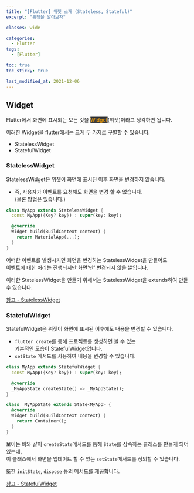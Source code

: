 ```yaml
---
title: "[Flutter] 위젯 소개 (Stateless, Stateful)"
excerpt: "위젯을 알아보자"

classes: wide

categories:
  - Flutter
tags:
  - [Flutter]

toc: true
toc_sticky: true

last_modified_at: 2021-12-06
---
```


## Widget

Flutter에서 화면에 표시되는 모든 것을 <mark style="background-color: #3e3e3e; color: orange;">Widget</mark>(위젯)이라고 생각하면 됩니다.

이러한 Widget을 flutter에서는 크게 두 가지로 구별할 수 있습니다.

* StatelessWidget
* StatefulWidget

### StatelessWidget

StatelessWidget은 위젯이 화면에 표시된 이후 화면을 변경하지 않습니다.

* 즉, 사용자가 이벤트를 요청해도 화면을 변경 할 수 없습니다.   
(물론 방법은 있습니다.)

```dart
class MyApp extends StatelessWidget {
  const MyApp({Key? key}) : super(key: key);

  @override
  Widget build(BuildContext context) {
    return MaterialApp(...);
  }
}
```

어떠한 이벤트를 발생시키면 화면을 변경하는 StatelessWidget을 만들어도   
이벤트에 대한 처리는 진행되지만 화면'만' 변경되지 않을 뿐입니다.


이러한 StatelessWidget을 만들기 위해서는 StatelessWidget을 extends하여 만들 수 있습니다.

[참고 - StatelessWidget](https://api.flutter.dev/flutter/widgets/StatelessWidget-class.html)

### StatefulWidget

StatefulWidget은 위젯이 화면에 표시된 이후에도 내용을 변경할 수 있습니다.

* `flutter create`를 통해 프로젝트를 생성하면 볼 수 있는   
기본적인 모습이 StatefulWidget입니다.
* `setState` 메서드를 사용하여 내용을 변경할 수 있습니다.

```dart
class MyApp extends StatefulWidget {
  const MyApp({Key? key}) : super(key: key);

  @override
  _MyAppState createState() => _MyAppState();
}

class _MyAppState extends State<MyApp> {
  @override
  Widget build(BuildContext context) {
    return Container();
  }
}
```

보이는 바와 같이 `createState`메서드를 통해
`State`를 상속하는 클래스를 만들게 되어 있는데,   
이 클래스에서 화면을 업데이트 할 수 있는 `setState`메서드를 정의할 수 있습니다.

또한 `initState`, `dispose` 등의 메서드를 제공합니다.

[참고 - StatefulWidget](https://api.flutter.dev/flutter/widgets/StatefulWidget-class.html)